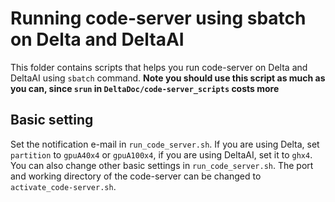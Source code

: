 # Running code-server using sbatch on Delta and DeltaAI

This folder contains scripts that helps you run code-server on Delta and DeltaAI using ```sbatch``` command. 
**Note you should use this script as much as you can, since ```srun``` in ```DeltaDoc/code-server_scripts``` costs more**

## Basic setting
Set the notification e-mail in ```run_code_server.sh```. If you are using Delta, set ```partition``` to ```gpuA40x4``` or ```gpuA100x4```, if you are using DeltaAI, set it to ```ghx4```. You can also change other basic settings in ```run_code_server.sh```. The port and working directory of the code-server can be changed to ```activate_code-server.sh```.
